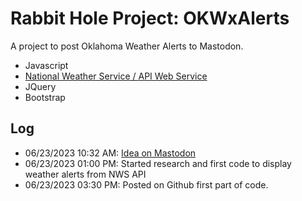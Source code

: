 
# Rabbit Hole Project: OKWxAlerts

A project to post Oklahoma Weather Alerts to Mastodon.  

- Javascript
- [National Weather Service / API Web Service](https://www.weather.gov/documentation/services-web-api)
- JQuery
- Bootstrap

## Log

 - 06/23/2023 10:32 AM: [Idea on Mastodon](https://social.tulsa.ok.us/@blogoklahoma/110594250928009474)
 - 06/23/2023 01:00 PM: Started research and first code to display weather alerts from NWS API  
 - 06/23/2023 03:30 PM: Posted on Github first part of code.
